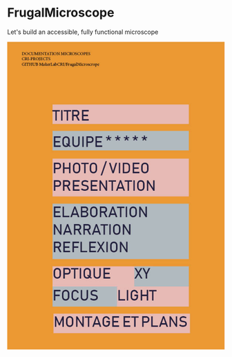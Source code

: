 # FrugalMicroscope
Let's build an accessible, fully functional microscope

![alt text](https://github.com/MakerLabCRI/FrugalMicroscope/blob/master/Images/Doc.jpg)
